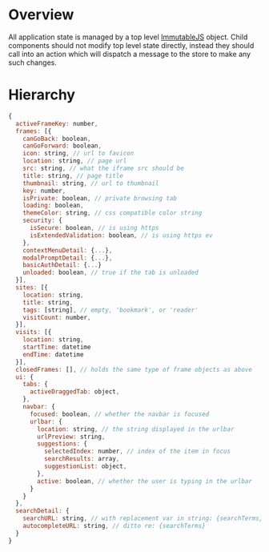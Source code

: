 # Overview

All application state is managed by a top level [ImmutableJS](http://facebook.github.io/immutable-js/) object.
Child components should not modify top level state directly, instead they should call into an action which will dispatch a message to the store to make any such changes.

# Hierarchy

```javascript
{
  activeFrameKey: number,
  frames: [{
    canGoBack: boolean,
    canGoForward: boolean,
    icon: string, // url to favicon
    location: string, // page url
    src: string, // what the iframe src should be
    title: string, // page title
    thumbnail: string, // url to thumbnail
    key: number,
    isPrivate: boolean, // private browsing tab
    loading: boolean,
    themeColor: string, // css compatible color string
    security: {
      isSecure: boolean, // is using https
      isExtendedValidation: boolean, // is using https ev
    },
    contextMenuDetail: {...},
    modalPromptDetail: {...},
    basicAuthDetail: {...}
    unloaded: boolean, // true if the tab is unloaded
  }],
  sites: [{
    location: string,
    title: string,
    tags: [string], // empty, 'bookmark', or 'reader'
    visitCount: number,
  }],
  visits: [{
    location: string,
    startTime: datetime
    endTime: datetime
  }],
  closedFrames: [], // holds the same type of frame objects as above
  ui: {
    tabs: {
      activeDraggedTab: object,
    },
    navbar: {
      focused: boolean, // whether the navbar is focused
      urlbar: {
        location: string, // the string displayed in the urlbar
        urlPreview: string,
        suggestions: {
          selectedIndex: number, // index of the item in focus
          searchResults: array,
          suggestionList: object,
        },
        active: boolean, // whether the user is typing in the urlbar
      }
    }
  },
  searchDetail: {
    searchURL: string, // with replacement var in string: {searchTerms}
    autocompleteURL: string, // ditto re: {searchTerms}
  }
}
```
